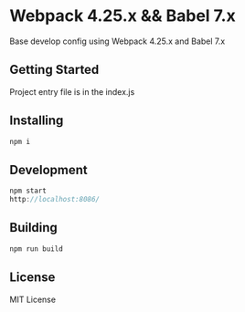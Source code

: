# Webpack 4.25.x && Babel 7.x
Base develop config using Webpack 4.25.x and Babel 7.x
## Getting Started
Project entry file is in the index.js
## Installing
```js
npm i
```
## Development
```js
npm start
http://localhost:8086/
```
## Building
```js
npm run build
```
## License
MIT License
